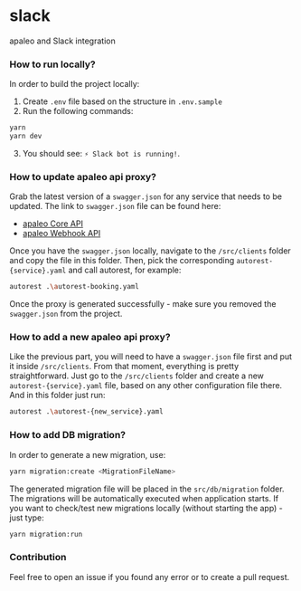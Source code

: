 # slack
apaleo and Slack integration

### How to run locally?
In order to build the project locally:
1. Create `.env` file based on the structure in `.env.sample`
2. Run the following commands:
```bash
yarn
yarn dev
```
3. You should see: `⚡️ Slack bot is running!`.

### How to update apaleo api proxy?
Grab the latest version of a `swagger.json` for any service that needs to be updated. 
The link to `swagger.json` file can be found here:
- [apaleo Core API](https://api.apaleo.com/swagger)
- [apaleo Webhook API](https://webhook.apaleo.com/swagger)

Once you have the `swagger.json` locally, navigate to the `/src/clients` folder and copy the file in this folder.
Then, pick the corresponding `autorest-{service}.yaml` and call autorest, for example:
```bash
autorest .\autorest-booking.yaml
```

Once the proxy is generated successfully - make sure you removed the `swagger.json` from the project.

### How to add a new apaleo api proxy?
Like the previous part, you will need to have a `swagger.json` file first and put it inside `/src/clients`. From that moment, everything is pretty straightforward. 
Just go to the `/src/clients` folder and create a new `autorest-{service}.yaml` file, based on any other configuration file there. And in this folder just run:
```bash
autorest .\autorest-{new_service}.yaml
```

### How to add DB migration?
In order to generate a new migration, use:
```bash
yarn migration:create <MigrationFileName>
```
The generated migration file will be placed in the `src/db/migration` folder.
The migrations will be automatically executed when application starts. If you want to check/test new migrations locally (without starting the app) - just type:
```bash
yarn migration:run
```

### Contribution
Feel free to open an issue if you found any error or to create a pull request.
